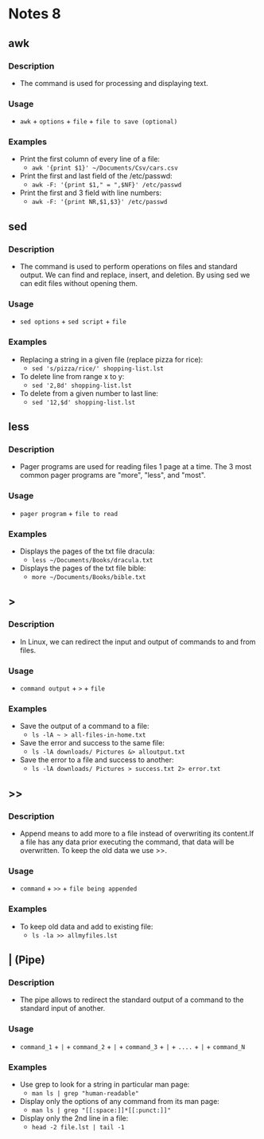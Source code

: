 # Notes 8

## awk

### Description
* The command is used for processing and displaying text.

### Usage
* `awk` + `options` + `file` + `file to save (optional)`

### Examples
* Print the first column of every line of a file:
  * `awk '{print $1}' ~/Documents/Csv/cars.csv`
* Print the first and last field of the /etc/passwd:
  * `awk -F: '{print $1," = ",$NF}' /etc/passwd`
* Print the first and 3 field with line numbers:
  * `awk -F: '{print NR,$1,$3}' /etc/passwd`

## sed

### Description
* The command is used to perform operations on files and standard output. We can find and replace, insert,
  and deletion. By using sed we can edit files without opening them.

### Usage
* `sed options` + `sed script` + `file`

### Examples
* Replacing a string in a given file (replace pizza for rice):
  * `sed 's/pizza/rice/' shopping-list.lst`
* To delete line from range x to y:
  * `sed '2,8d' shopping-list.lst`
* To delete from a given number to last line:
  * `sed '12,$d' shopping-list.lst`

## less

### Description
* Pager programs are used for reading files 1 page at a time. The 3 most common pager programs are 
  "more", "less", and "most". 

### Usage
* `pager program` + `file to read`

### Examples
* Displays the pages of the txt file dracula:
  * `less ~/Documents/Books/dracula.txt`
* Displays the pages of the txt file bible:
  * `more ~/Documents/Books/bible.txt`

## >

### Description
* In Linux, we can redirect the input and output of commands to and from files. 

### Usage
* `command output` + `>` + `file`

### Examples
* Save the output of a command to a file:
  * `ls -lA ~ > all-files-in-home.txt`
* Save the error and success to the same file:
  * `ls -lA downloads/ Pictures &> alloutput.txt`
* Save the error to a file and success to another:
  * `ls -lA downloads/ Pictures > success.txt 2> error.txt`

## >>

### Description
* Append means to add more to a file instead of overwriting its content.If a file has any data prior executing the command, 
  that data will be overwritten. To keep the old data we use >>. 

### Usage
* `command` + `>>` + `file being appended`

### Examples
* To keep old data and add to existing file:
  * `ls -la >> allmyfiles.lst`

## | (Pipe)

### Description
* The pipe allows to redirect the standard output of a command to the standard input of another. 

### Usage
* `command_1` + `|` + `command_2` + `|` + `command_3` + `|` + `....` + `|` +  `command_N`

### Examples
* Use grep to look for a string in particular man page:
  * `man ls | grep "human-readable"`
* Display only the options of any command from its man page:
  * `man ls | grep "[[:space:]]*[[:punct:]]"`
* Display only the 2nd line in a file:
  * `head -2 file.lst | tail -1`

